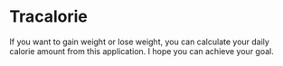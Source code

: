 # Tracalorie
If you want to gain weight or lose weight, you can calculate your daily calorie amount from this application. I hope you can achieve your goal.
